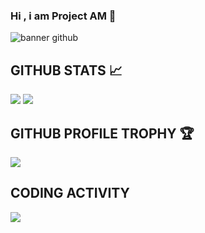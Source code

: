 ### Hi , i am Project AM 👋

![banner github](https://user-images.githubusercontent.com/61135648/94995688-89512680-05d2-11eb-8576-f0bf95fca33d.png)

## GITHUB STATS 📈
<p>
<img src="https://github-readme-stats.vercel.app/api?username=am-523&show_icons=true&hide_border=true&theme=radical" />
  <img src="https://github-readme-stats.vercel.app/api/top-langs/?username=am-523&&layout=compact&langs_count=6&theme=highcontrast&hide_border=true" />
</p>


## GITHUB PROFILE TROPHY 🏆
<p>
  <img src="https://github-profile-trophy.vercel.app/?username=am-523&margin-w=25&margin-h=25&column=7&theme=darkhub" />    
</p>

## CODING ACTIVITY
<p>
  <img src="https://github-readme-stats.vercel.app/api/wakatime?username=am-523&layout=compact&theme=chartreuse-dark&hide_border=true" />
</p>
